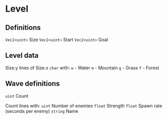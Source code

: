 Level
=====

Definitions
-----------

`Vec2<uint>` Size
`Vec2<uint>` Start
`Vec2<uint>` Goal

Level data
----------

Size.y lines of Size.x `char` with:
`w` - Water
`m` - Mountain
`g` - Grass
`f` - Forest

Wave definitions
----------------

`uint` Count

Count lines with:
`uint` Number of enemies
`float` Strength
`float` Spawn rate (seconds per enemy)
`string` Name